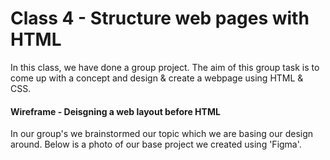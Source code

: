 # Class 4 - Structure web pages with HTML

In this class, we have done a group project. The aim of this group task is to come up with a concept and design & create a webpage using HTML & CSS. 

#### Wireframe - Deisgning a web layout before HTML

In our group's we brainstormed our topic which we are basing our design around. Below is a photo of our base project we created using 'Figma'.

